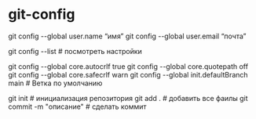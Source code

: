 # git-config

git config --global user.name “имя”
git config --global user.email “почта”

git config --list # посмотреть настройки

git config --global core.autocrlf true
git config --global core.quotepath off
git config --global core.safecrlf warn
git config --global init.defaultBranch main # Ветка по умолчанию

git init # инициализация репозитория
git add . # добавить все фаилы 
git commit -m "описание" # сделать коммит